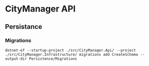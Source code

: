 # CityManager API

## Persistance
### Migrations
```
dotnet-ef --startup-project ./src/CityManager.Api/ --project ./src/CityManager.Infrastructure/ migrations add CreateSchema --output-dir Persistence/Migrations
```